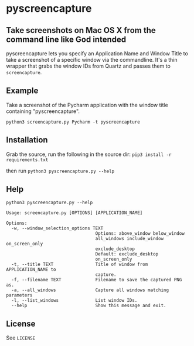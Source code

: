 # pyscreencapture
## Take screenshots on Mac OS X from the command line like God intended

pyscreencapture lets you specify an Application Name and Window Title to take a screenshot of a specific window via the commandline.
It's a thin wrapper that grabs the window IDs from Quartz and passes them to `screencapture`.

## Example
Take a screenshot of the Pycharm application with the window title containing "pyscreencapture".

`python3 screencapture.py Pycharm -t pyscreencapture`


## Installation
Grab the source, run the following in the source dir:
`pip3 install -r requirements.txt`

then run
`python3 pyscreencapture.py --help`

## Help
`python3 pyscreencapture.py --help`

```
Usage: screencapture.py [OPTIONS] [APPLICATION_NAME]

Options:
  -w, --window_selection_options TEXT
                                  Options: above_window below_window
                                  all_windows include_window on_screen_only
                                  exclude_desktop
                                  Default: exclude_desktop
                                  on_screen_only
  -t, --title TEXT                Title of window from APPLICATION_NAME to
                                  capture.
  -f, --filename TEXT             Filename to save the captured PNG as.
  -a, --all_windows               Capture all windows matching parameters
  -l, --list_windows              List window IDs.
  --help                          Show this message and exit.
```

## License
See `LICENSE`
